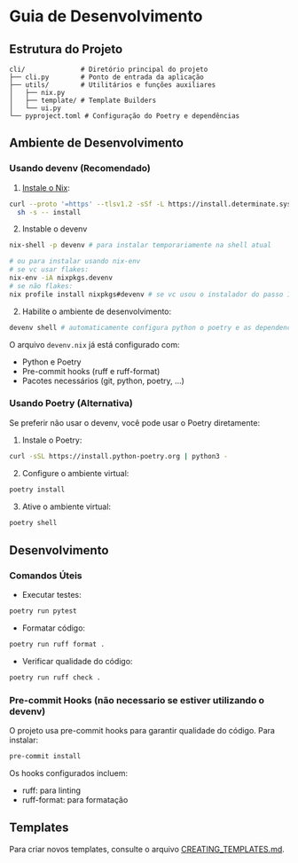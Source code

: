 # Guia de Desenvolvimento

## Estrutura do Projeto
```
cli/              # Diretório principal do projeto
├── cli.py        # Ponto de entrada da aplicação
├── utils/        # Utilitários e funções auxiliares
│   ├── nix.py
│   ├── template/ # Template Builders
│   └── ui.py
└── pyproject.toml # Configuração do Poetry e dependências
```

## Ambiente de Desenvolvimento

### Usando devenv (Recomendado)

1. [Instale o Nix](https://github.com/DeterminateSystems/nix-installer):
```bash
curl --proto '=https' --tlsv1.2 -sSf -L https://install.determinate.systems/nix | \
  sh -s -- install
```

2. Instable o devenv 
```bash
nix-shell -p devenv # para instalar temporariamente na shell atual

# ou para instalar usando nix-env
# se vc usar flakes:
nix-env -iA nixpkgs.devenv
# se não flakes:
nix profile install nixpkgs#devenv # se vc usou o instalador do passo 1 utilize essa opção
```
2. Habilite o ambiente de desenvolvimento:
```bash
devenv shell # automaticamente configura python o poetry e as dependencias do projeto, assim como os git hooks
```

O arquivo `devenv.nix` já está configurado com:
- Python e Poetry
- Pre-commit hooks (ruff e ruff-format)
- Pacotes necessários (git, python, poetry, ...)

### Usando Poetry (Alternativa)

Se preferir não usar o devenv, você pode usar o Poetry diretamente:

1. Instale o Poetry:
```bash
curl -sSL https://install.python-poetry.org | python3 -
```

2. Configure o ambiente virtual:
```bash
poetry install
```

3. Ative o ambiente virtual:
```bash
poetry shell
```

## Desenvolvimento

### Comandos Úteis

- Executar testes:
```bash
poetry run pytest
```

- Formatar código:
```bash
poetry run ruff format .
```

- Verificar qualidade do código:
```bash
poetry run ruff check .
```

### Pre-commit Hooks (não necessario se estiver utilizando o devenv)
O projeto usa pre-commit hooks para garantir qualidade do código. Para instalar:

```bash
pre-commit install
```

Os hooks configurados incluem:
- ruff: para linting
- ruff-format: para formatação

## Templates

Para criar novos templates, consulte o arquivo [CREATING_TEMPLATES.md](CREATING_TEMPLATES.md).